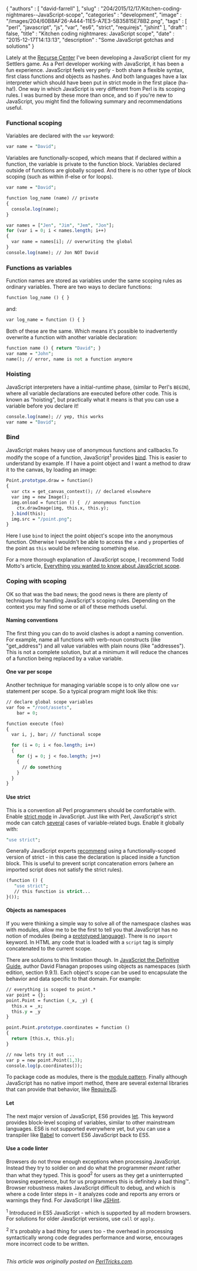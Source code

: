 {
   "authors" : [
      "david-farrell"
   ],
   "slug" : "204/2015/12/17/Kitchen-coding-nightmares--JavaScript-scope",
   "categories" : "development",
   "image" : "/images/204/60B8AF26-A444-11E5-A7E3-5B35815E78B2.png",
   "tags" : [
      "perl",
      "javascript",
      "js",
      "var",
      "es6",
      "strict",
      "requirejs",
      "jshint"
   ],
   "draft" : false,
   "title" : "Kitchen coding nightmares: JavaScript scope",
   "date" : "2015-12-17T14:13:13",
   "description" : "Some JavaScript gotchas and solutions"
}


Lately at the [Recurse Center](https://www.recurse.com/) I've been developing a JavaScript client for my Settlers game. As a Perl developer working with JavaScript, it has been a fun experience. JavaScript feels very perly - both share a flexible syntax, first class functions and objects as hashes. And both languages have a lax interpreter which should have been put in strict mode in the first place (ha-ha!). One way in which JavaScript is very different from Perl is its scoping rules. I was burned by these more than once, and so if you're new to JavaScript, you might find the following summary and recommendations useful.

### Functional scoping

Variables are declared with the `var` keyword:

```perl
var name = "David";
```

Variables are functionally-scoped, which means that if declared within a function, the variable is private to the function block. Variables declared outside of functions are globally scoped. And there is no other type of block scoping (such as within if-else or for loops).

```perl
var name = "David";

function log_name (name) // private
{
  console.log(name);
}

var names = ["Jen", "Jim", "Jem", "Jon"];
for (var i = 0; i < names.length; i++)
{
  var name = names[i]; // overwriting the global
}
console.log(name); // Jon NOT David
```

### Functions as variables

Function names are stored as variables under the same scoping rules as ordinary variables. There are two ways to declare functions:

```perl
function log_name () { }
```

and:

```perl
var log_name = function () { }
```

Both of these are the same. Which means it's possible to inadvertently overwrite a function with another variable declaration:

```perl
function name () { return "David"; }
var name = "John";
name(); // error, name is not a function anymore
```

### Hoisting

JavaScript interpreters have a initial-runtime phase, (similar to Perl's `BEGIN`), where all variable declarations are executed before other code. This is known as "hoisting", but practically what it means is that you can use a variable before you declare it!

```perl
console.log(name); // yep, this works
var name = "David";
```

### Bind

JavaScript makes heavy use of anonymous functions and callbacks.To modify the scope of a function, JavaScript<sup>1</sup> provides [bind](https://developer.mozilla.org/en-US/docs/Web/JavaScript/Reference/Global_Objects/Function/bind?redirectlocale=en-US&redirectslug=JavaScript%2FReference%2FGlobal_Objects%2FFunction%2Fbind). This is easier to understand by example. If I have a point object and I want a method to draw it to the canvas, by loading an image:

```perl
Point.prototype.draw = function()
{
  var ctx = get_canvas_context(); // declared elsewhere
  var img = new Image();
  img.onload = function () {  // anonymous function
    ctx.drawImage(img, this.x, this.y);   
  }.bind(this);
  img.src = "/point.png";
}
```

Here I use `bind` to inject the point object's scope into the anonymous function. Otherwise I wouldn't be able to access the `x` and `y` properties of the point as `this` would be referencing something else.

For a more thorough explanation of JavaScript scope, I recommend Todd Motto's article, [Everything you wanted to know about JavaScript scope](https://toddmotto.com/everything-you-wanted-to-know-about-javascript-scope/).

### Coping with scoping

OK so that was the bad news; the good news is there are plenty of techniques for handling JavaScript's scoping rules. Depending on the context you may find some or all of these methods useful.

#### Naming conventions

The first thing you can do to avoid clashes is adopt a naming convention. For example, name all functions with verb-noun constructs (like "get\_address") and all value variables with plain nouns (like "addresses"). This is not a complete solution, but at a minimum it will reduce the chances of a function being replaced by a value variable.

#### One var per scope

Another technique for managing variable scope is to only allow one `var` statement per scope. So a typical program might look like this:

```perl
// declare global scope variables
var foo = "/root/assets",
    bar = 0;

function execute (foo)
{
  var i, j, bar; // functional scope

  for (i = 0; i < foo.length; i++)
  {
    for (j = 0; j < foo.length; j++)
    {
      // do something
    }
  }
}
```

#### Use strict

This is a convention all Perl programmers should be comfortable with. Enable [strict mode](https://developer.mozilla.org/en-US/docs/Web/JavaScript/Reference/Strict_mode) in JavaScript. Just like with Perl, JavaScript's strict mode can catch [several](https://developer.mozilla.org/en-US/docs/Web/JavaScript/Reference/Strict_mode#Changes_in_strict_mode) cases of variable-related bugs. Enable it globally with:

```perl
"use strict";
```

Generally JavaScript experts [recommend](http://yuiblog.com/blog/2010/12/14/strict-mode-is-coming-to-town/) using a functionally-scoped version of strict - in this case the declaration is placed inside a function block. This is useful to prevent script concatenation errors (where an imported script does not satisfy the strict rules).

```perl
(function () {
   "use strict";
   // this function is strict...
}());
```

#### Objects as namespaces

If you were thinking a simple way to solve all of the namespace clashes was with modules, allow me to be the first to tell you that JavaScript has no notion of modules (being a [prototyped language](https://en.wikipedia.org/wiki/Prototype-based_programming)). There is no `import` keyword. In HTML any code that is loaded with a `script` tag is simply concatenated to the current scope.

There are solutions to this limitation though. In [JavaScript the Definitive Guide](http://www.amazon.com/JavaScript-Definitive-Guide-Activate-Guides/dp/0596805527/ref=dp_ob_title_bk), author David Flanagan proposes using objects as namespaces (sixth edition, section 9.9.1). Each object's scope can be used to encapsulate the behavior and data specific to that domain. For example:

```perl
// everything is scoped to point.*
var point = {};
point.Point = function (_x, _y) {
  this.x = _x;
  this.y = _y
}

point.Point.prototype.coordinates = function ()
{
  return [this.x, this.y];
}

// now lets try it out ...
var p = new point.Point(1,3);
console.log(p.coordinates());
```

To package code as modules, there is the [module pattern](http://www.adequatelygood.com/JavaScript-Module-Pattern-In-Depth.html). Finally although JavaScript has no native import method, there are several external libraries that can provide that behavior, like [RequireJS](http://www.requirejs.org/).

#### Let

The next major version of JavaScript, ES6 provides [let](https://developer.mozilla.org/en-US/docs/Web/JavaScript/Reference/Statements/let). This keyword provides block-level scoping of variables, similar to other mainstream languages. ES6 is not supported everywhere yet, but you can use a transpiler like [Babel](https://babeljs.io/) to convert ES6 JavaScript back to ES5.

#### Use a code linter

Browsers do not throw enough exceptions when processing JavaScript. Instead they try to soldier on and do what the programmer *meant* rather than what they typed. This is good<sup>2</sup> for users as they get a uninterrupted browsing experience, but for us programmers this is definitely a bad thing™. Browser robustness makes JavaScript difficult to debug, and which is where a code linter steps in - it analyzes code and reports any errors or warnings they find. For JavaScript I like [JSHint](http://jshint.com/).

<sup>1</sup> Introduced in ES5 JavaScript - which is supported by all modern browsers. For solutions for older JavaScript versions, use `call` or `apply`.

<sup>2</sup> It's probably a bad thing for users too - the overhead in processing syntactically wrong code degrades performance and worse, encourages more incorrect code to be written.

\
*This article was originally posted on [PerlTricks.com](http://perltricks.com).*
